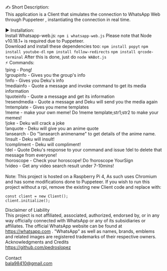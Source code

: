 ✍ Short Description:\
This application is a Client that simulates the connection to WhatsApp Web through Puppeteer , instantiating the connection in real time.\
\
▶ Installation:\
Install Whatsapp-web.js: ```npm i whatsapp-web.js```
Please note that Node v10.18.1+ is required due to Puppeteer.\
Download and install these dependencies too:
```npm install popyt```
```npm install youtube-dl```
```npm install follow-redirects```
```npm install qrcode-terminal```
After this is done, just do ```node WABot.js```
\
⚡ Commands:\
!ping - Pong!\
!groupinfo - Gives you the group's info\
!info - Gives you Deku's info\
!mediainfo - Quote a message and invoke command to get its media information\
!quoteinfo - Quote a message and get its information\
!resendmedia - Quote a message and Deku will send you the media again\
!mtemplate - Gives you meme templates\
!meme - make your own meme! Do !meme template;str1;str2 to make your memes!\
!joke - Deku will crack a joke\
!anquote - Deku will give you an anime quote\
!ansearch - Do "!ansearch animename" to get details of the anime name.\
!insult - Deku will insult!\
!compliment - Deku will compliment!\
!del - Quote Deku's response to your command and issue !del to delete that message from everyone!\
!horoscope - Check your horoscope! Do !horoscope YourSign\
!video - Get any video search result under 7-10mins!\
\
Note: This project is hosted on a Raspberry Pi 4, As such uses Chromium and has some modifications done to Puppeteer.
If you wish to run this project without a rpi, remove the existing new Client code and replace with:
```
const client = new Client();
client.initialize();
```
Disclaimer of Liability\
This project is not affiliated, associated, authorized, endorsed by, or in any way officially connected with WhatsApp or any of its subsidiaries or affiliates. The official WhatsApp website can be found at https://whatsapp.com . "WhatsApp" as well as names, brands, emblems and related images are registered trademarks of their respective owners.
Acknowledgments and Credits\
https://github.com/pedroslopez  
\
Contact\
bala98410@gmail.com 
